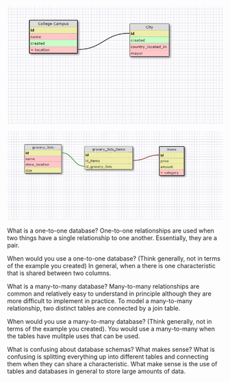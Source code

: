 ![Image](./one-to-one.jpg)

![Image](./many-to-many.jpg)

What is a one-to-one database?
One-to-one relationships are used when two things have a single relationship to one another. Essentially, they are a pair.

When would you use a one-to-one database? (Think generally, not in terms of the example you created)
In general, when a there is one characteristic that is shared between two columns.

What is a many-to-many database?
Many-to-many relationships are common and relatively easy to understand in principle although they are more difficult to implement in practice. To model a many-to-many relationship, two distinct tables are connected by a join table.

When would you use a many-to-many database? (Think generally, not in terms of the example you created).
You would use a many-to-many when the tables have mulitple uses that can be used.

What is confusing about database schemas? What makes sense?
What is confusing is splitting everything up into different tables and connecting them when they can share a characteristic. What make sense is the use of tables and databases in general to store large amounts of data.
